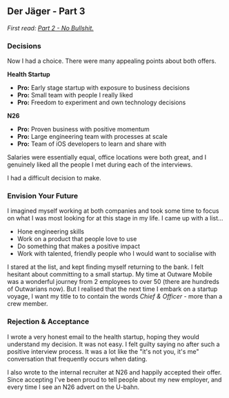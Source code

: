 ## Der Jäger - Part 3
*First read: [Part 2 - No Bullshit.](http://kenthumphries.github.io/Der-Berliner-Jager-Part-2/)*


### Decisions
Now I had a choice. There were many appealing points about both offers.

**Health Startup**

- **Pro:** Early stage startup with exposure to business decisions
- **Pro:** Small team with people I really liked
- **Pro:** Freedom to experiment and own technology decisions

**N26**

- **Pro:** Proven business with positive momentum
- **Pro:** Large engineering team with processes at scale
- **Pro:** Team of iOS developers to learn and share with

Salaries were essentially equal, office locations were both great, and I genuinely liked all the people I met during each of the interviews.

I had a difficult decision to make.

### Envision Your Future

I imagined myself working at both companies and took some time to focus on what I was most looking for at this stage in my life. I came up with a list...

- Hone engineering skills
- Work on a product that people love to use
- Do something that makes a positive impact
- Work with talented, friendly people who I would want to socialise with

I stared at the list, and kept finding myself returning to the bank. I felt hesitant about committing to a small startup. My time at Outware Mobile was a wonderful journey from 2 employees to over 50 (there are hundreds of Outwarians now). But I realised that the next time I embark on a startup voyage, I want my title to to contain the words *Chief & Officer* - more than a crew member.

### Rejection & Acceptance

I wrote a very honest email to the health startup, hoping they would understand my decision. It was not easy. I felt guilty saying no after such a positive interview process. It was a lot like the "it's not you, it's me" conversation that frequently occurs when dating.

I also wrote to the internal recruiter at N26 and happily accepted their offer. Since accepting I've been proud to tell people about my new employer, and every time I see an N26 advert on the U-bahn.
